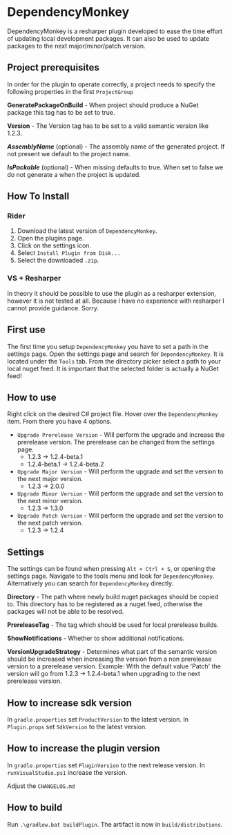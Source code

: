 # DependencyMonkey

DependencyMonkey is a resharper plugin developed to ease the time effort of updating local development packages.
It can also be used to update packages to the next major/minor/patch version.

## Project prerequisites

In order for the plugin to operate correctly, a project needs to specify the following properties in the first `ProjectGroup`

**GeneratePackageOnBuild** - When project should produce a NuGet package this tag has to be set to true. 

**Version** - The Version tag has to be set to a valid semantic version like 1.2.3.

_**AssemblyName**_ (optional) - The assembly name of the generated project. If not present we default to the project name.

_**IsPackable**_ (optional) - When missing defaults to true. When set to false we do not generate a when the project is updated.


## How To Install

### Rider

1. Download the latest version of `DependencyMonkey`.
2. Open the plugins page.
3. Click on the settings icon.
4. Select `Install Plugin from Disk...`
5. Select the downloaded `.zip`.

### VS + Resharper 

In theory it should be possible to use the plugin as a resharper extension, however it is not tested at all. Because I have no experience with resharper I cannot provide guidance. Sorry.

## First use

The first time you setup `DependencyMonkey` you have to set a path in the settings page.
Open the settings page and search for `DependencyMonkey`. It is located under the `Tools` tab.
From the directory picker select a path to your local nuget feed. It is important that the selected folder is actually a NuGet feed!

## How to use

Right click on the desired C# project file. Hover over the `DependencyMonkey` item.
From there you have 4 options.

- `Upgrade Prerelease Version` - Will perform the upgrade and increase the prerelease version. The prerelease can be changed from the settings page. 
  - 1.2.3 -> 1.2.4-beta.1
  - 1.2.4-beta.1 -> 1.2.4-beta.2
- `Upgrade Major Version` - Will perform the upgrade and set the version to the next major version. 
  - 1.2.3 -> 2.0.0
- `Upgrade Minor Version` - Will perform the upgrade and set the version to the next minor version.
  - 1.2.3 -> 1.3.0
- `Upgrade Patch Version` - Will perform the upgrade and set the version to the next patch version.
  - 1.2.3 -> 1.2.4

## Settings

The settings can be found when pressing `Alt + Ctrl + S`, or opening the settings page.
Navigate to the tools menu and look for `DependencyMonkey`. Alternatively you can search for `DependencyMonkey` directly.

**Directory** - The path where newly build nuget packages should be copied to. This directory has to be registered as a nuget feed, otherwise the packages will not be able to be resolved.

**PrereleaseTag** - The tag which should be used for local prerelease builds.

**ShowNotifications** - Whether to show additional notifications.

**VersionUpgradeStrategy** - Determines what part of the semantic version should be increased when increasing the version from a non prerelease version to a prerelease version. Example: With the default value 'Patch' the version will go from 1.2.3 -> 1.2.4-beta.1 when upgrading to the next prerelease version.

## How to increase sdk version

In `gradle.properties` set `ProductVersion` to the latest version.
In `Plugin.props` set `SdkVersion` to the latest version.

## How to increase the plugin version

In `gradle.properties` set `PluginVersion` to the next release version.
In `runVisualStudio.ps1` increase the version.

Adjust the `CHANGELOG.md`

## How to build

Run `.\gradlew.bat buildPlugin`.
The artifact is now in `build/distributions`.